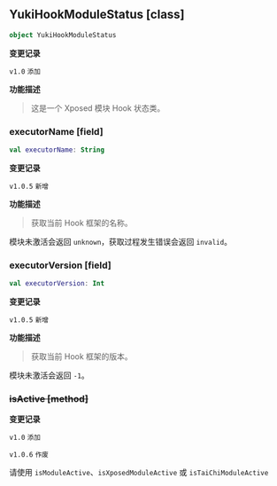 ## YukiHookModuleStatus [class]

```kotlin
object YukiHookModuleStatus
```

<b>变更记录</b>

`v1.0` `添加`

<b>功能描述</b>

> 这是一个 Xposed 模块 Hook 状态类。

### executorName [field]

```kotlin
val executorName: String
```

<b>变更记录</b>

`v1.0.5` `新增`

<b>功能描述</b>

> 获取当前 Hook 框架的名称。

模块未激活会返回 `unknown`，获取过程发生错误会返回 `invalid`。

### executorVersion [field]

```kotlin
val executorVersion: Int
```

<b>变更记录</b>

`v1.0.5` `新增`

<b>功能描述</b>

> 获取当前 Hook 框架的版本。

模块未激活会返回 `-1`。

### ~~isActive [method]~~ <!-- {docsify-ignore} -->

<b>变更记录</b>

`v1.0` `添加`

`v1.0.6` `作废` 

请使用 `isModuleActive`、`isXposedModuleActive` 或 `isTaiChiModuleActive`